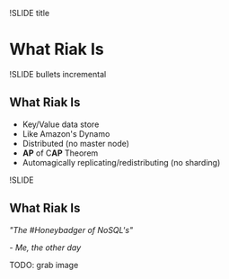 !SLIDE title
# What Riak Is #

!SLIDE bullets incremental

## What Riak Is

- Key/Value data store
- Like Amazon's Dynamo
- Distributed (no master node)
- **AP** of C**AP** Theorem
- Automagically replicating/redistributing (no sharding)

!SLIDE

## What Riak Is

*"The #Honeybadger of NoSQL's"*

_- Me, the other day_

TODO: grab image
